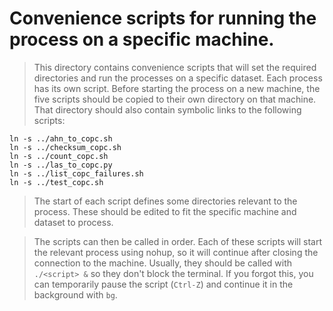 # Convenience scripts for running the process on a specific machine.
> This directory contains convenience scripts that will set the required directories and run the processes on a specific dataset. Each process has its own script.
> Before starting the process on a new machine, the five scripts should be copied to their own directory on that machine. That directory should also contain symbolic links to the following scripts:

```(bash)
ln -s ../ahn_to_copc.sh
ln -s ../checksum_copc.sh
ln -s ../count_copc.sh
ln -s ../las_to_copc.py
ln -s ../list_copc_failures.sh
ln -s ../test_copc.sh
```

> The start of each script defines some directories relevant to the process. These should be edited to fit the specific machine and dataset to process.

> The scripts can then be called in order. Each of these scripts will start the relevant process using nohup, so it will continue after closing the connection to the machine.
> Usually, they should be called with `./<script> &` so they don't block the terminal. If you forgot this, you can temporarily pause the script (`Ctrl-Z`) and continue it in the background with `bg`.

